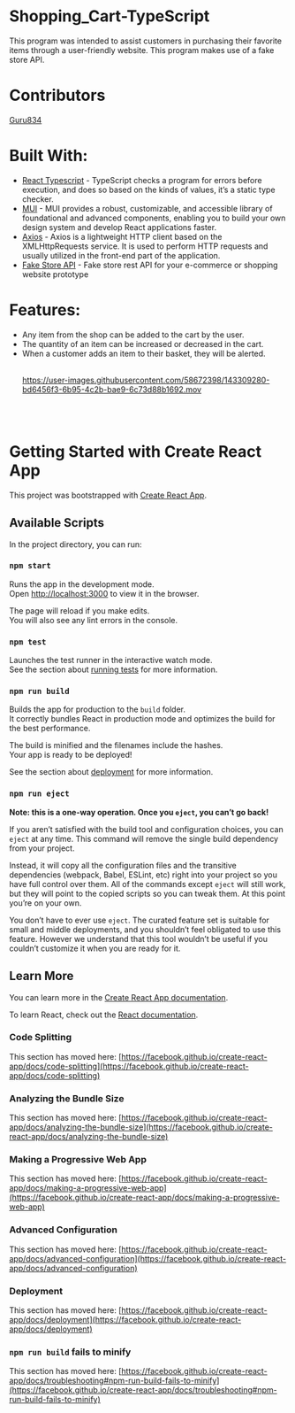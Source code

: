 # Shopping_Cart-TypeScript 
This program was intended to assist customers in purchasing their favorite items through a user-friendly website. This program makes use of a fake store API.
<br />
# Contributors
<a href = 'https://github.com/Guru834/'>Guru834</a>

# Built With:
<ul>
  <li><a href = 'https://www.typescriptlang.org/docs/handbook/react.html'>React Typescript</a> - TypeScript checks a program for errors before execution, and does so based on the kinds of values, it’s a static type checker.</li>
  <li><a href = 'https://mui.com/'>MUI</a> - MUI provides a robust, customizable, and accessible library of foundational and advanced components, enabling you to build your own design system and develop React applications faster.</li>
  <li><a href = 'https://www.npmjs.com/package/axios'>Axios</a> - Axios is a lightweight HTTP client based on the XMLHttpRequests service. It is used to perform HTTP requests and usually utilized in the front-end part of the application.</li>
  <li><a href = https://fakestoreapi.com/'>Fake Store API</a> - Fake store rest API for your e-commerce or shopping website prototype</li>
</ul>

# Features:
<ul>
  <li>Any item from the shop can be added to the cart by the user.</li>
  <li>The quantity of an item can be increased or decreased in the cart.</li>
  <li>When a customer adds an item to their basket, they will be alerted.</li>
  <br />

https://user-images.githubusercontent.com/58672398/143309280-bd6456f3-6b95-4c2b-bae9-6c73d88b1692.mov


</ul>



<br />

<br />

# Getting Started with Create React App

This project was bootstrapped with [Create React App](https://github.com/facebook/create-react-app).

## Available Scripts

In the project directory, you can run:

### `npm start`

Runs the app in the development mode.\
Open [http://localhost:3000](http://localhost:3000) to view it in the browser.

The page will reload if you make edits.\
You will also see any lint errors in the console.

### `npm test`

Launches the test runner in the interactive watch mode.\
See the section about [running tests](https://facebook.github.io/create-react-app/docs/running-tests) for more information.

### `npm run build`

Builds the app for production to the `build` folder.\
It correctly bundles React in production mode and optimizes the build for the best performance.

The build is minified and the filenames include the hashes.\
Your app is ready to be deployed!

See the section about [deployment](https://facebook.github.io/create-react-app/docs/deployment) for more information.

### `npm run eject`

**Note: this is a one-way operation. Once you `eject`, you can’t go back!**

If you aren’t satisfied with the build tool and configuration choices, you can `eject` at any time. This command will remove the single build dependency from your project.

Instead, it will copy all the configuration files and the transitive dependencies (webpack, Babel, ESLint, etc) right into your project so you have full control over them. All of the commands except `eject` will still work, but they will point to the copied scripts so you can tweak them. At this point you’re on your own.

You don’t have to ever use `eject`. The curated feature set is suitable for small and middle deployments, and you shouldn’t feel obligated to use this feature. However we understand that this tool wouldn’t be useful if you couldn’t customize it when you are ready for it.

## Learn More

You can learn more in the [Create React App documentation](https://facebook.github.io/create-react-app/docs/getting-started).

To learn React, check out the [React documentation](https://reactjs.org/).

### Code Splitting

This section has moved here: [https://facebook.github.io/create-react-app/docs/code-splitting](https://facebook.github.io/create-react-app/docs/code-splitting)

### Analyzing the Bundle Size

This section has moved here: [https://facebook.github.io/create-react-app/docs/analyzing-the-bundle-size](https://facebook.github.io/create-react-app/docs/analyzing-the-bundle-size)

### Making a Progressive Web App

This section has moved here: [https://facebook.github.io/create-react-app/docs/making-a-progressive-web-app](https://facebook.github.io/create-react-app/docs/making-a-progressive-web-app)

### Advanced Configuration

This section has moved here: [https://facebook.github.io/create-react-app/docs/advanced-configuration](https://facebook.github.io/create-react-app/docs/advanced-configuration)

### Deployment

This section has moved here: [https://facebook.github.io/create-react-app/docs/deployment](https://facebook.github.io/create-react-app/docs/deployment)

### `npm run build` fails to minify
This section has moved here: [https://facebook.github.io/create-react-app/docs/troubleshooting#npm-run-build-fails-to-minify](https://facebook.github.io/create-react-app/docs/troubleshooting#npm-run-build-fails-to-minify)



